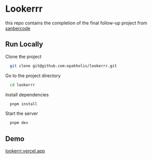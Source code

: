 # Lookerrr

this repo contains the completion of the final follow-up project from [sanbercode](https://sanbercode.com)


## Run Locally

Clone the project

```bash
  git clone git@github.com:opakholis/lookerrr.git
```

Go to the project directory

```bash
  cd lookerrr
```

Install dependencies

```bash
  pnpm install
```

Start the server

```bash
  pnpm dev
```



## Demo

[lookerrr.vercel.app](https://lookerrr.vercel.app)
